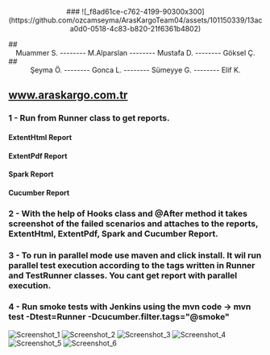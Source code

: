 <p align="center">
### ![_f8ad61ce-c762-4199-90300x300](https://github.com/ozcamseyma/ArasKargoTeam04/assets/101150339/13aca0d0-0518-4c83-b820-21f6361b4802)  
</p>
## <center> Muammer S.  -------- M.Alparslan -------- Mustafa D. -------- Göksel Ç.</center> 
## <center> Şeyma Ö. -------- Gonca L. -------- Sümeyye G. -------- Elif K.</center>


## www.araskargo.com.tr


### 1 - Run from Runner class to get reports.
#### ExtentHtml Report
#### ExtentPdf Report
#### Spark Report
#### Cucumber Report

### 2 -  With the help of Hooks class and @After method it takes screenshot of the failed scenarios and attaches to the reports, ExtentHtml, ExtentPdf, Spark and Cucumber Report.

### 3 -  To run in parallel mode use maven and click install. It wil run parallel test execution according to the tags written in Runner and TestRunner classes. You cant get report with parallel execution.

### 4 -  Run smoke tests with Jenkins using the mvn code -> mvn test -Dtest=Runner -Dcucumber.filter.tags="@smoke"

![Screenshot_1](https://github.com/ozcamseyma/ArasKargoTeam04/assets/101150339/8c72f3db-85f4-4879-8eb4-12d66b42b6ea)
![Screenshot_2](https://github.com/ozcamseyma/ArasKargoTeam04/assets/101150339/8917d251-c0b9-4255-b10c-ef877f45861a)
![Screenshot_3](https://github.com/ozcamseyma/ArasKargoTeam04/assets/101150339/74742d16-43e8-4966-8acd-36143be81354)
![Screenshot_4](https://github.com/ozcamseyma/ArasKargoTeam04/assets/101150339/8c287b9d-9966-4616-b036-7eb3948e095d)
![Screenshot_5](https://github.com/ozcamseyma/ArasKargoTeam04/assets/101150339/f478c7c6-262b-4d4a-b58b-fa9e658d0f24)
![Screenshot_6](https://github.com/ozcamseyma/ArasKargoTeam04/assets/101150339/94bb9d3a-1a66-42cc-98d0-41c85920b4a0)
